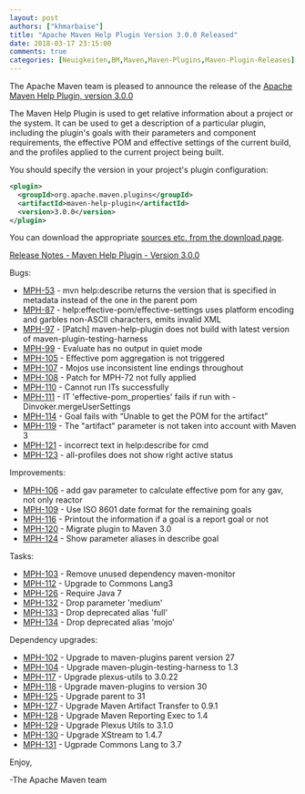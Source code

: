 ```yaml
---
layout: post
authors: ["khmarbaise"]
title: "Apache Maven Help Plugin Version 3.0.0 Released"
date: 2018-03-17 23:15:00
comments: true
categories: [Neuigkeiten,BM,Maven,Maven-Plugins,Maven-Plugin-Releases]
---
```

The Apache Maven team is pleased to announce the release of the 
[Apache Maven Help Plugin, version 3.0.0](https://maven.apache.org/plugins/maven-help-plugin/)

The Maven Help Plugin is used to get relative information about a project or
the system. It can be used to get a description of a particular plugin,
including the plugin's goals with their parameters and component requirements,
the effective POM and effective settings of the current build, and the profiles
applied to the current project being built.

You should specify the version in your project's plugin configuration:

``` xml
<plugin>
  <groupId>org.apache.maven.plugins</groupId>
  <artifactId>maven-help-plugin</artifactId>
  <version>3.0.0</version>
</plugin>
```

You can download the appropriate [sources etc. from the download page](https://maven.apache.org/plugins/maven-help-plugin/download.cgi).
 

<!-- more -->

[Release Notes - Maven Help Plugin - Version 3.0.0](https://issues.apache.org/jira/secure/ReleaseNote.jspa?projectId=12317522&version=12330788)

Bugs:

 * [MPH-53](https://issues.apache.org/jira/browse/MPH-53) - mvn help:describe returns the version that is specified in metadata instead of  the one in the parent pom
 * [MPH-87](https://issues.apache.org/jira/browse/MPH-87) - help:effective-pom/effective-settings uses platform encoding and garbles non-ASCII characters, emits invalid XML
 * [MPH-97](https://issues.apache.org/jira/browse/MPH-97) - [Patch] maven-help-plugin does not build with latest version of maven-plugin-testing-harness
 * [MPH-99](https://issues.apache.org/jira/browse/MPH-99) - Evaluate has no output in quiet mode
 * [MPH-105](https://issues.apache.org/jira/browse/MPH-105) - Effective pom aggregation is not triggered
 * [MPH-107](https://issues.apache.org/jira/browse/MPH-107) - Mojos use inconsistent line endings throughout
 * [MPH-108](https://issues.apache.org/jira/browse/MPH-108) - Patch for MPH-72 not fully applied
 * [MPH-110](https://issues.apache.org/jira/browse/MPH-110) - Cannot run ITs successfully
 * [MPH-111](https://issues.apache.org/jira/browse/MPH-111) - IT 'effective-pom_properties' fails if run with -Dinvoker.mergeUserSettings
 * [MPH-114](https://issues.apache.org/jira/browse/MPH-114) - Goal fails with “Unable to get the POM for the artifact”
 * [MPH-119](https://issues.apache.org/jira/browse/MPH-119) - The "artifact" parameter is not taken into account with Maven 3
 * [MPH-121](https://issues.apache.org/jira/browse/MPH-121) - incorrect text in help:describe for cmd
 * [MPH-123](https://issues.apache.org/jira/browse/MPH-123) - all-profiles does not show right active status

Improvements:

 * [MPH-106](https://issues.apache.org/jira/browse/MPH-106) - add gav parameter to calculate effective pom for any gav, not only reactor
 * [MPH-109](https://issues.apache.org/jira/browse/MPH-109) - Use ISO 8601 date format for the remaining goals
 * [MPH-116](https://issues.apache.org/jira/browse/MPH-116) - Printout the information if a goal is a report goal or not
 * [MPH-120](https://issues.apache.org/jira/browse/MPH-120) - Migrate plugin to Maven 3.0
 * [MPH-124](https://issues.apache.org/jira/browse/MPH-124) - Show parameter aliases in describe goal

Tasks:

 * [MPH-103](https://issues.apache.org/jira/browse/MPH-103) - Remove unused dependency maven-monitor
 * [MPH-112](https://issues.apache.org/jira/browse/MPH-112) - Upgrade to Commons Lang3
 * [MPH-126](https://issues.apache.org/jira/browse/MPH-126) - Require Java 7
 * [MPH-132](https://issues.apache.org/jira/browse/MPH-132) - Drop parameter 'medium'
 * [MPH-133](https://issues.apache.org/jira/browse/MPH-133) - Drop deprecated alias 'full'
 * [MPH-134](https://issues.apache.org/jira/browse/MPH-134) - Drop deprecated alias 'mojo'

Dependency upgrades:

 * [MPH-102](https://issues.apache.org/jira/browse/MPH-102) - Upgrade to maven-plugins parent version 27
 * [MPH-104](https://issues.apache.org/jira/browse/MPH-104) - Upgrade maven-plugin-testing-harness to 1.3
 * [MPH-117](https://issues.apache.org/jira/browse/MPH-117) - Upgrade plexus-utils to 3.0.22
 * [MPH-118](https://issues.apache.org/jira/browse/MPH-118) - Upgrade maven-plugins to version 30
 * [MPH-125](https://issues.apache.org/jira/browse/MPH-125) - Upgrade parent to 31
 * [MPH-127](https://issues.apache.org/jira/browse/MPH-127) - Upgrade Maven  Artifact Transfer to 0.9.1
 * [MPH-128](https://issues.apache.org/jira/browse/MPH-128) - Upgrade Maven Reporting Exec to 1.4
 * [MPH-129](https://issues.apache.org/jira/browse/MPH-129) - Upgrade Plexus Utils to 3.1.0
 * [MPH-130](https://issues.apache.org/jira/browse/MPH-130) - Upgrade XStream to 1.4.7
 * [MPH-131](https://issues.apache.org/jira/browse/MPH-131) - Ugprade Commons Lang to 3.7


Enjoy,

-The Apache Maven team

